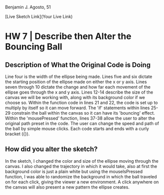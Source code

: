 Benjamin J. Agosto, 51

[Live Sketch Link](Your Live Link)


# HW 7 | Describe then Alter the Bouncing Ball

## Description of What the Original Code is Doing


  Line four is the width of the ellipse being made.
  Lines five and six dictate the starting position of the ellipse made on either the x or y axis.
  Lines seven through 10 dictate the change and how far each movement of the ellipse goes through the x and y axis.
  Lines 12-14 describe the size of the canvas we will be working with, along with its background color if we choose so.
  Within the function code in lines 21 and 22, the code is set up to multiply by itself so it can move forward. The 'if' statements within lines 25-29 constrain the ball within the canvas so it can have its 'bouncing' effect.
  Within the 'mousePressed' function, lines 37-38 allow the user to alter the original path preset in the code. The user can change the speed and path of the ball by simple mouse clicks.
  Each code starts and ends with a curly bracket ({}).



## How did you alter the sketch?


In the sketch, I changed the color and size of the ellipse moving through the canvas. I also changed the trajectory in which it would take, also at first the background color is just a plain white but using the mouseIsPressed function, I was able to randomize the background in which the ball traveled on for each click, giving the viewer a new environment. A click anywhere on the canvas will also present a new pattern the ellipse creates.
